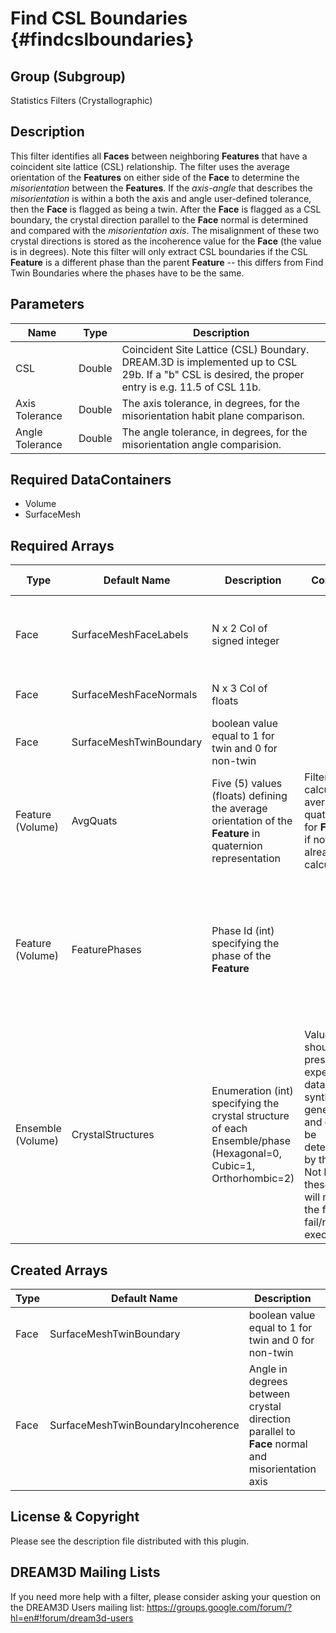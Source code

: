 Find CSL Boundaries {#findcslboundaries}
==========

## Group (Subgroup) ##

Statistics Filters (Crystallographic)

## Description ##

This filter identifies all **Faces** between neighboring **Features** that have a coincident site lattice (CSL) relationship.  The filter uses the average orientation of the **Features** on either side of the **Face** to determine the *misorientation* between the **Features**.  If the *axis-angle* that describes the *misorientation* is within a both the axis and angle user-defined tolerance, then the **Face** is flagged as being a twin.  After the **Face** is flagged as a CSL boundary, the crystal direction parallel to the **Face** normal is determined and compared with the *misorientation axis*.  The misalignment of these two crystal directions is stored as the incoherence value for the **Face** (the value is in degrees).  Note this filter will only extract CSL boundaries if the CSL **Feature** is a different phase than the parent **Feature** -- this differs from Find Twin Boundaries where the phases have to be the same. 

## Parameters ##

| Name | Type | Description |
|------|------|-------------|
| CSL | Double | Coincident Site Lattice (CSL) Boundary.  DREAM.3D is implemented up to CSL 29b.  If a "b" CSL is desired, the proper entry is e.g. 11.5 of CSL 11b. |
| Axis Tolerance | Double | The axis tolerance, in degrees, for the misorientation habit plane comparison. |
| Angle Tolerance | Double | The angle tolerance, in degrees, for the misorientation angle comparision. |

## Required DataContainers ##

+ Volume
+ SurfaceMesh


## Required Arrays ##

| Type | Default Name | Description | Comment | Filters Known to Create Data |
|------|--------------|-------------|---------|------------------------------|
| Face | SurfaceMeshFaceLabels | N x 2 Col of signed integer |  | Quick Surface Mesh (SurfaceMeshing), M3C Surface Meshing (Slice at a Time) |
| Face | SurfaceMeshFaceNormals | N x 3 Col of floats |  | Generate Triangle Normals Filter (SurfaceMeshing) |
| Face | SurfaceMeshTwinBoundary | boolean value equal to 1 for twin and 0 for non-twin |  | Find Twin Boundaries (Statistics) |
| Feature (Volume) | AvgQuats | Five (5) values (floats) defining the average orientation of the **Feature** in quaternion representation | Filter will calculate average quaternions for **Features** if not already calculated. | Find Feature Average Orientations (Statistics) |
| Feature (Volume) | FeaturePhases | Phase Id (int) specifying the phase of the **Feature**| | Find Feature Phases (Generic), Read Feature Info File (IO), Pack Primary Phases (SyntheticBuilding), Insert Precipitate Phases (SyntheticBuilding), Establish Matrix Phase (SyntheticBuilding) |
| Ensemble (Volume) | CrystalStructures | Enumeration (int) specifying the crystal structure of each Ensemble/phase (Hexagonal=0, Cubic=1, Orthorhombic=2) | Values should be present from experimental data or synthetic generation and cannot be determined by this filter. Not having these values will result in the filter to fail/not execute. | Read H5Ebsd File (IO), Read Ensemble Info File (IO), Initialize Synthetic Volume (SyntheticBuilding) |

## Created Arrays ##

| Type | Default Name | Description | Comment |
|------|--------------|-------------|---------|
| Face | SurfaceMeshTwinBoundary | boolean value equal to 1 for twin and 0 for non-twin |  |
| Face | SurfaceMeshTwinBoundaryIncoherence | Angle in degrees between crystal direction parallel to **Face** normal and misorientation axis |  |



## License & Copyright ##

Please see the description file distributed with this plugin.

## DREAM3D Mailing Lists ##

If you need more help with a filter, please consider asking your question on the DREAM3D Users mailing list:
https://groups.google.com/forum/?hl=en#!forum/dream3d-users


